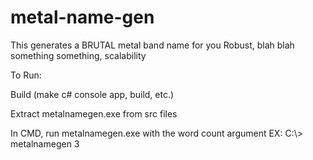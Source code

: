 # metal-name-gen
This generates a BRUTAL metal band name for you
Robust, blah blah
something something, scalability


To Run:

Build (make c# console app, build, etc.)

Extract metalnamegen.exe from src files

In CMD, run metalnamegen.exe with the word count argument
  EX: C:\\> metalnamegen 3
